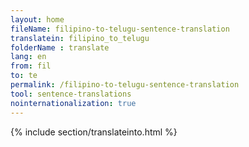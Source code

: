 ```yaml
---
layout: home
fileName: filipino-to-telugu-sentence-translation
translatein: filipino_to_telugu
folderName : translate
lang: en
from: fil
to: te
permalink: /filipino-to-telugu-sentence-translation
tool: sentence-translations
nointernationalization: true
---
```

{% include section/translateinto.html %}
